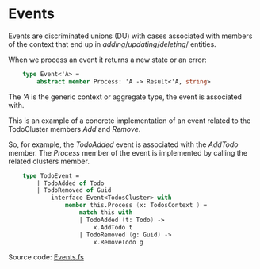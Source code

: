 # Events

Events are discriminated unions (DU) with cases associated with members of the context that end up in _adding_/_updating_/_deleting_/ entities.

When we process an event it returns a new state or an error: 

```FSharp
    type Event<'A> =
        abstract member Process: 'A -> Result<'A, string>
```
The _'A_ is the generic context or aggregate type, the event is associated with.

This is an example of a concrete implementation of an event related to the TodoCluster members _Add_ and _Remove_.

So, for example, the _TodoAdded_ event is associated with the _AddTodo_ member.
The _Process_ member of the event is implemented by calling the related clusters member.

```Fsharp
    type TodoEvent =
        | TodoAdded of Todo
        | TodoRemoved of Guid
            interface Event<TodosCluster> with
                member this.Process (x: TodosContext ) =
                    match this with
                    | TodoAdded (t: Todo) -> 
                        x.AddTodo t
                    | TodoRemoved (g: Guid) -> 
                        x.RemoveTodo g

```

Source code:  [Events.fs](https://github.com/tonyx/Sharpino/blob/main/Sharpino.Sample/Domain/Todos/Events.fs)


